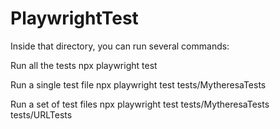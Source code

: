 # PlaywrightTest

Inside that directory, you can run several commands:


Run all the tests
npx playwright test

Run a single test file
npx playwright test tests/MytheresaTests

Run a set of test files
npx playwright test tests/MytheresaTests tests/URLTests